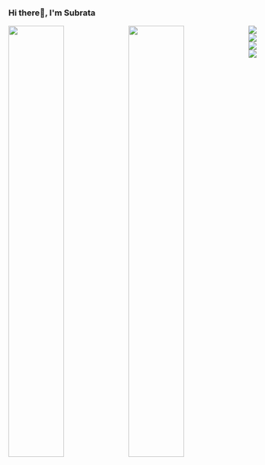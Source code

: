 ### Hi there👋, I'm Subrata

<img align="left" width="47%"   src="https://github-readme-stats.vercel.app/api?username=subratasubro&show_icons=true&theme=chartreuse-dark">
<img align="left" width="47%"   src="https://github-readme-stats.vercel.app/api/top-langs/?username=subratasubro&exclude_repo=github-readme-stats,subratasubro.github.io)](https://github.com/anuraghazra/github-readme-stats&theme=chartreuse-dark">


<img align="left" src="https://img.shields.io/badge/python-3670A0?style=for-the-badge&logo=python&logoColor=ffdd54">
<img align="left" src="https://img.shields.io/badge/django-%23092E20.svg?style=for-the-badge&logo=django&logoColor=white">
<img align="left" src="https://img.shields.io/badge/dart-%230175C2.svg?style=for-the-badge&logo=dart&logoColor=white">
<img align="left" src="https://img.shields.io/badge/Flutter-%2302569B.svg?style=for-the-badge&logo=Flutter&logoColor=white">

<!-- <img align="left" src="https://img.shields.io/badge/markdown-%23000000.svg?style=for-the-badge&logo=markdown&logoColor=white"> -->










